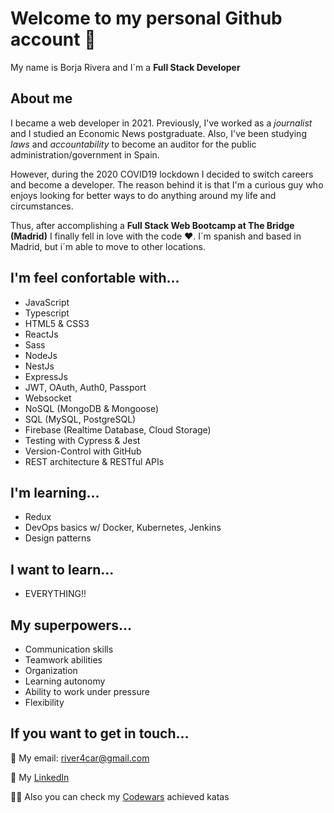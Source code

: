 # Welcome to my personal Github account 👋

My name is Borja Rivera and I´m a __Full Stack Developer__

## About me

I became a web developer in 2021. Previously, I've worked as a _journalist_ and I studied an Economic News postgraduate.
Also, I've been studying _laws_ and _accountability_ to become an auditor for the public administration/government in Spain.

However, during the 2020 COVID19 lockdown I decided to switch careers and become a developer. The reason behind it is that I'm a curious guy who enjoys looking for better ways to do anything around my life and circumstances.

Thus, after accomplishing a __Full Stack Web Bootcamp at The Bridge (Madrid)__ I finally fell in love with the code ❤️.
I´m spanish and based in Madrid, but i´m able to move to other locations.

## I'm feel confortable with...

+ JavaScript
+ Typescript
+ HTML5 & CSS3
+ ReactJs
+ Sass
+ NodeJs
+ NestJs
+ ExpressJs
+ JWT, OAuth, Auth0, Passport
+ Websocket
+ NoSQL (MongoDB & Mongoose)
+ SQL (MySQL, PostgreSQL)
+ Firebase (Realtime Database, Cloud Storage)
+ Testing with Cypress & Jest
+ Version-Control with GitHub
+ REST architecture & RESTful APIs

## I'm learning...
+ Redux
+ DevOps basics w/ Docker, Kubernetes, Jenkins
+ Design patterns

## I want to learn...

+ EVERYTHING!!

## My superpowers...

+ Communication skills
+ Teamwork abilities
+ Organization
+ Learning autonomy
+ Ability to work under pressure
+ Flexibility

## If you want to get in touch...

📩 My email: river4car@gmail.com

🔭 My [LinkedIn](https://www.linkedin.com/in/borjarivera/)

🤜🏻 Also you can check my [Codewars](https://www.codewars.com/users/borj4) achieved katas

